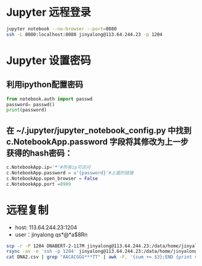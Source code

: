 # Jupyter 远程登录

```bash
jupyter notebook --no-browser --port=8080
ssh -L 8080:localhost:8080 jinyalong@113.64.244.23 -p 1204
```
# Jupyter 设置密码
## 利用ipython配置密码
```python
from notebook.auth import passwd
password= passwd()
print(password)
```
##  在 ~/.jupyter/jupyter_notebook_config.py 中找到c.NotebookApp.password 字段将其修改为上一步获得的hash密码：
```python
c.NotebookApp.ip='*'#所有ip可访问
c.NotebookApp.password = u'{password}'#上面的链接
c.NotebookApp.open_browser = False
c.NotebookApp.port =8989
```

# 远程复制
- host: 113.64.244.23:1204
- user：jinyalong qs*@*a$8Rn
```bash
scp -r -P 1204 DNABERT-2-117M jinyalong@113.64.244.23:/data/home/jinyalong/data/
rsync -av -e 'ssh -p 1204' jinyalong@113.64.244.23:/data/home/jinyalong/data/Sev_240624/results /Users/john/data/sev 
cat DNA2.csv | grep "AACACGGG***TT" | awk -F, '{sum += $3};END {print sum}'
```